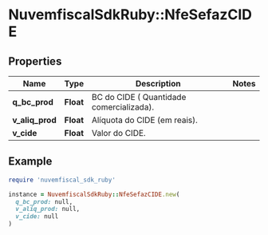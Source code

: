 # NuvemfiscalSdkRuby::NfeSefazCIDE

## Properties

| Name | Type | Description | Notes |
| ---- | ---- | ----------- | ----- |
| **q_bc_prod** | **Float** | BC do CIDE ( Quantidade comercializada). |  |
| **v_aliq_prod** | **Float** | Alíquota do CIDE  (em reais). |  |
| **v_cide** | **Float** | Valor do CIDE. |  |

## Example

```ruby
require 'nuvemfiscal_sdk_ruby'

instance = NuvemfiscalSdkRuby::NfeSefazCIDE.new(
  q_bc_prod: null,
  v_aliq_prod: null,
  v_cide: null
)
```


